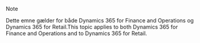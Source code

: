 > [!NOTE]
> <span data-ttu-id="773dc-101">Dette emne gælder for både Dynamics 365 for Finance and Operations og Dynamics 365 for Retail.</span><span class="sxs-lookup"><span data-stu-id="773dc-101">This topic applies to both Dynamics 365 for Finance and Operations and to Dynamics 365 for Retail.</span></span> 